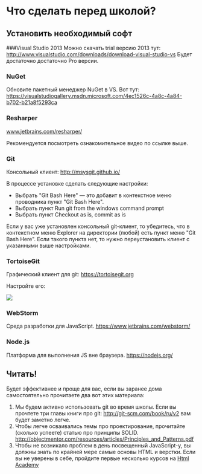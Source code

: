 # Что сделать перед школой?
## Установить необходимый софт

###Visual Studio 2013
Можно скачать trial версию 2013 тут: 
http://www.visualstudio.com/downloads/download-visual-studio-vs
Будет достаточно достаточно Pro версии.

### NuGet

Обновите пакетный менеджер NuGet в VS. Вот тут: https://visualstudiogallery.msdn.microsoft.com/4ec1526c-4a8c-4a84-b702-b21a8f5293ca

### Resharper
www.jetbrains.com/resharper/

Рекомендуется посмотреть ознакомительное видео по ссылке выше.

### Git
Консольный клиент: http://msysgit.github.io/

В процессе установке сделать следующие настройки:

* Выбрать "Git Bash Here" — это добавит в контекстное меню проводника пункт "Git Bash Here".
* Выбрать пункт Run git from the windows command prompt
* Выбрать пункт Checkout as is, commit as is

Если у вас уже установлен консольный git-клиент, то убедитесь, что в контекстном меню Explorer 
на директории (любой) есть пункт меню "Git Bash Here". 
Если такого пункта нет, то нужно переустановить клиент с указанными выше настройками.

### TortoiseGit
Графический клиент для git: https://tortoisegit.org

Настройте его:

![](http://c2n.me/3gdeoqT.png)

### WebStorm

Среда разработки для JavaScript. https://www.jetbrains.com/webstorm/

### Node.js

Платформа для выполнения JS вне браузера. https://nodejs.org/

## Читать!

Будет эффективнее и проще для вас, если вы заранее дома самостоятельно прочитаете два вот этих материала:

1. Мы будем активно использовать git во время школы. Если вы прочтете три главы книги про git: http://git-scm.com/book/ru/v2 вам будет заметно легче.
2. Чтобы легче осваивались темы про проектирование, прочитайте (сколько успеете) статью про принципы SOLID.  http://objectmentor.com/resources/articles/Principles_and_Patterns.pdf
3. Чтобы не возникало проблем в день посвещенный JavaScript-у, вы должны знать по крайней мере самые основы HTML и верстки. Если вы не уверены в себе, пройдите первые несколько курсов на [Html Academy](https://htmlacademy.ru)
